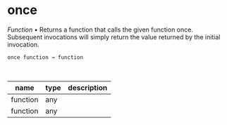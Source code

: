 # once

_Function_ &bull; Returns a function that calls the given function once. Subsequent invocations will simply return the value returned by the initial invocation.

<pre><code>once function &rarr; function</code></pre>
<br>

| name | type | description |
|------|------|-------------|
|function|any||
|function|any||



